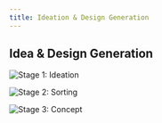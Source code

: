 ```yaml
---
title: Ideation & Design Generation
---
```


## Idea & Design Generation

![Stage 1: Ideation](/EGR314-Team306/docs/assets/example.jpg)

![Stage 2: Sorting](/EGR314-Team306/docs/assets/example.jpg)

![Stage 3: Concept](/EGR314-Team306/docs/assets/example.jpg)
